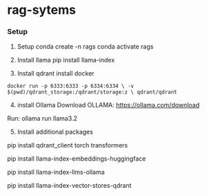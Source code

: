 # rag-sytems

### Setup
1. Setup
conda create -n rags
conda activate rags

2. Install llama
pip install llama-index

3. Install qdrant
install docker

`docker run -p 6333:6333 -p 6334:6334 \
    -v $(pwd)/qdrant_storage:/qdrant/storage:z \
    qdrant/qdrant`

4. install Ollama
Download OLLAMA: https://ollama.com/download

Run: ollama run llama3.2

5. Install additional packages

pip install qdrant_client torch transformers

pip install llama-index-embeddings-huggingface

pip install llama-index-llms-ollama

pip install llama-index-vector-stores-qdrant